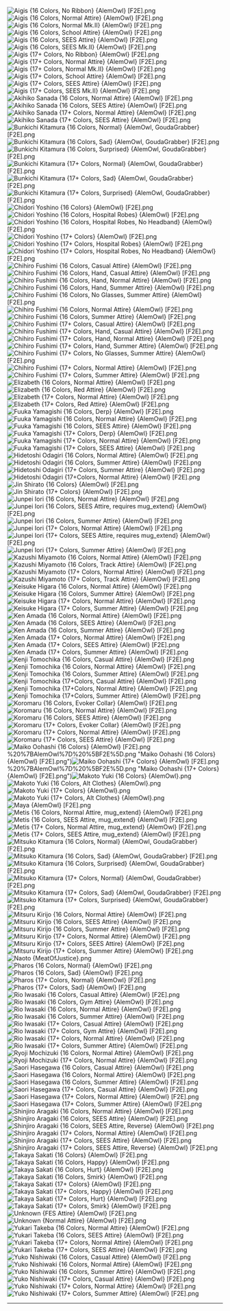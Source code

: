 ![Aigis {16 Colors, No Ribbon} {AlemOwl} [F2E].png](https://raw.githubusercontent.com/Klokinator/FE-Repo/main/Portrait%20Repository/Non-FE%20Properties/Persona/Aigis%20(16%20Colors,%20No%20Ribbon)%20%7BAlemOwl%7D%20%5BF2E%5D.png "Aigis {16 Colors, No Ribbon} {AlemOwl} [F2E].png")![Aigis {16 Colors, Normal Attire} {AlemOwl} [F2E].png](https://raw.githubusercontent.com/Klokinator/FE-Repo/main/Portrait%20Repository/Non-FE%20Properties/Persona/Aigis%20(16%20Colors,%20Normal%20Attire)%20%7BAlemOwl%7D%20%5BF2E%5D.png "Aigis {16 Colors, Normal Attire} {AlemOwl} [F2E].png")![Aigis {16 Colors, Normal Mk.II} {AlemOwl} [F2E].png](https://raw.githubusercontent.com/Klokinator/FE-Repo/main/Portrait%20Repository/Non-FE%20Properties/Persona/Aigis%20(16%20Colors,%20Normal%20Mk.II)%20%7BAlemOwl%7D%20%5BF2E%5D.png "Aigis {16 Colors, Normal Mk.II} {AlemOwl} [F2E].png")![Aigis {16 Colors, School Attire} {AlemOwl} [F2E].png](https://raw.githubusercontent.com/Klokinator/FE-Repo/main/Portrait%20Repository/Non-FE%20Properties/Persona/Aigis%20(16%20Colors,%20School%20Attire)%20%7BAlemOwl%7D%20%5BF2E%5D.png "Aigis {16 Colors, School Attire} {AlemOwl} [F2E].png")![Aigis {16 Colors, SEES Attire} {AlemOwl} [F2E].png](https://raw.githubusercontent.com/Klokinator/FE-Repo/main/Portrait%20Repository/Non-FE%20Properties/Persona/Aigis%20(16%20Colors,%20SEES%20Attire)%20%7BAlemOwl%7D%20%5BF2E%5D.png "Aigis {16 Colors, SEES Attire} {AlemOwl} [F2E].png")![Aigis {16 Colors, SEES Mk.II} {AlemOwl} [F2E].png](https://raw.githubusercontent.com/Klokinator/FE-Repo/main/Portrait%20Repository/Non-FE%20Properties/Persona/Aigis%20(16%20Colors,%20SEES%20Mk.II)%20%7BAlemOwl%7D%20%5BF2E%5D.png "Aigis {16 Colors, SEES Mk.II} {AlemOwl} [F2E].png")![Aigis {17+ Colors, No Ribbon} {AlemOwl} [F2E].png](https://raw.githubusercontent.com/Klokinator/FE-Repo/main/Portrait%20Repository/Non-FE%20Properties/Persona/Aigis%20(17%2B%20Colors,%20No%20Ribbon)%20%7BAlemOwl%7D%20%5BF2E%5D.png "Aigis {17+ Colors, No Ribbon} {AlemOwl} [F2E].png")![Aigis {17+ Colors, Normal Attire} {AlemOwl} [F2E].png](https://raw.githubusercontent.com/Klokinator/FE-Repo/main/Portrait%20Repository/Non-FE%20Properties/Persona/Aigis%20(17%2B%20Colors,%20Normal%20Attire)%20%7BAlemOwl%7D%20%5BF2E%5D.png "Aigis {17+ Colors, Normal Attire} {AlemOwl} [F2E].png")![Aigis {17+ Colors, Normal Mk.II} {AlemOwl} [F2E].png](https://raw.githubusercontent.com/Klokinator/FE-Repo/main/Portrait%20Repository/Non-FE%20Properties/Persona/Aigis%20(17%2B%20Colors,%20Normal%20Mk.II)%20%7BAlemOwl%7D%20%5BF2E%5D.png "Aigis {17+ Colors, Normal Mk.II} {AlemOwl} [F2E].png")![Aigis {17+ Colors, School Attire} {AlemOwl} [F2E].png](https://raw.githubusercontent.com/Klokinator/FE-Repo/main/Portrait%20Repository/Non-FE%20Properties/Persona/Aigis%20(17%2B%20Colors,%20School%20Attire)%20%7BAlemOwl%7D%20%5BF2E%5D.png "Aigis {17+ Colors, School Attire} {AlemOwl} [F2E].png")![Aigis {17+ Colors, SEES Attire} {AlemOwl} [F2E].png](https://raw.githubusercontent.com/Klokinator/FE-Repo/main/Portrait%20Repository/Non-FE%20Properties/Persona/Aigis%20(17%2B%20Colors,%20SEES%20Attire)%20%7BAlemOwl%7D%20%5BF2E%5D.png "Aigis {17+ Colors, SEES Attire} {AlemOwl} [F2E].png")![Aigis {17+ Colors, SEES Mk.II} {AlemOwl} [F2E].png](https://raw.githubusercontent.com/Klokinator/FE-Repo/main/Portrait%20Repository/Non-FE%20Properties/Persona/Aigis%20(17%2B%20Colors,%20SEES%20Mk.II)%20%7BAlemOwl%7D%20%5BF2E%5D.png "Aigis {17+ Colors, SEES Mk.II} {AlemOwl} [F2E].png")![Akihiko Sanada {16 Colors, Normal Attire} {AlemOwl} [F2E].png](https://raw.githubusercontent.com/Klokinator/FE-Repo/main/Portrait%20Repository/Non-FE%20Properties/Persona/Akihiko%20Sanada%20(16%20Colors,%20Normal%20Attire)%20%7BAlemOwl%7D%20%5BF2E%5D.png "Akihiko Sanada {16 Colors, Normal Attire} {AlemOwl} [F2E].png")![Akihiko Sanada {16 Colors, SEES Attire} {AlemOwl} [F2E].png](https://raw.githubusercontent.com/Klokinator/FE-Repo/main/Portrait%20Repository/Non-FE%20Properties/Persona/Akihiko%20Sanada%20(16%20Colors,%20SEES%20Attire)%20%7BAlemOwl%7D%20%5BF2E%5D.png "Akihiko Sanada {16 Colors, SEES Attire} {AlemOwl} [F2E].png")![Akihiko Sanada {17+ Colors, Normal Attire} {AlemOwl} [F2E].png](https://raw.githubusercontent.com/Klokinator/FE-Repo/main/Portrait%20Repository/Non-FE%20Properties/Persona/Akihiko%20Sanada%20(17%2B%20Colors,%20Normal%20Attire)%20%7BAlemOwl%7D%20%5BF2E%5D.png "Akihiko Sanada {17+ Colors, Normal Attire} {AlemOwl} [F2E].png")![Akihiko Sanada {17+ Colors, SEES Attire} {AlemOwl} [F2E].png](https://raw.githubusercontent.com/Klokinator/FE-Repo/main/Portrait%20Repository/Non-FE%20Properties/Persona/Akihiko%20Sanada%20(17%2B%20Colors,%20SEES%20Attire)%20%7BAlemOwl%7D%20%5BF2E%5D.png "Akihiko Sanada {17+ Colors, SEES Attire} {AlemOwl} [F2E].png")![Bunkichi Kitamura {16 Colors, Normal} {AlemOwl, GoudaGrabber} [F2E].png](https://raw.githubusercontent.com/Klokinator/FE-Repo/main/Portrait%20Repository/Non-FE%20Properties/Persona/Bunkichi%20Kitamura%20(16%20Colors,%20Normal)%20%7BAlemOwl,%20GoudaGrabber%7D%20%5BF2E%5D.png "Bunkichi Kitamura {16 Colors, Normal} {AlemOwl, GoudaGrabber} [F2E].png")![Bunkichi Kitamura {16 Colors, Sad} {AlemOwl, GoudaGrabber} [F2E].png](https://raw.githubusercontent.com/Klokinator/FE-Repo/main/Portrait%20Repository/Non-FE%20Properties/Persona/Bunkichi%20Kitamura%20(16%20Colors,%20Sad)%20%7BAlemOwl,%20GoudaGrabber%7D%20%5BF2E%5D.png "Bunkichi Kitamura {16 Colors, Sad} {AlemOwl, GoudaGrabber} [F2E].png")![Bunkichi Kitamura {16 Colors, Surprised} {AlemOwl, GoudaGrabber} [F2E].png](https://raw.githubusercontent.com/Klokinator/FE-Repo/main/Portrait%20Repository/Non-FE%20Properties/Persona/Bunkichi%20Kitamura%20(16%20Colors,%20Surprised)%20%7BAlemOwl,%20GoudaGrabber%7D%20%5BF2E%5D.png "Bunkichi Kitamura {16 Colors, Surprised} {AlemOwl, GoudaGrabber} [F2E].png")![Bunkichi Kitamura {17+ Colors, Normal} {AlemOwl, GoudaGrabber} [F2E].png](https://raw.githubusercontent.com/Klokinator/FE-Repo/main/Portrait%20Repository/Non-FE%20Properties/Persona/Bunkichi%20Kitamura%20(17%2B%20Colors,%20Normal)%20%7BAlemOwl,%20GoudaGrabber%7D%20%5BF2E%5D.png "Bunkichi Kitamura {17+ Colors, Normal} {AlemOwl, GoudaGrabber} [F2E].png")![Bunkichi Kitamura {17+ Colors, Sad} {AlemOwl, GoudaGrabber} [F2E].png](https://raw.githubusercontent.com/Klokinator/FE-Repo/main/Portrait%20Repository/Non-FE%20Properties/Persona/Bunkichi%20Kitamura%20(17%2B%20Colors,%20Sad)%20%7BAlemOwl,%20GoudaGrabber%7D%20%5BF2E%5D.png "Bunkichi Kitamura {17+ Colors, Sad} {AlemOwl, GoudaGrabber} [F2E].png")![Bunkichi Kitamura {17+ Colors, Surprised} {AlemOwl, GoudaGrabber} [F2E].png](https://raw.githubusercontent.com/Klokinator/FE-Repo/main/Portrait%20Repository/Non-FE%20Properties/Persona/Bunkichi%20Kitamura%20(17%2B%20Colors,%20Surprised)%20%7BAlemOwl,%20GoudaGrabber%7D%20%5BF2E%5D.png "Bunkichi Kitamura {17+ Colors, Surprised} {AlemOwl, GoudaGrabber} [F2E].png")![Chidori Yoshino {16 Colors} {AlemOwl} [F2E].png](https://raw.githubusercontent.com/Klokinator/FE-Repo/main/Portrait%20Repository/Non-FE%20Properties/Persona/Chidori%20Yoshino%20(16%20Colors)%20%7BAlemOwl%7D%20%5BF2E%5D.png "Chidori Yoshino {16 Colors} {AlemOwl} [F2E].png")![Chidori Yoshino {16 Colors, Hospital Robes} {AlemOwl} [F2E].png](https://raw.githubusercontent.com/Klokinator/FE-Repo/main/Portrait%20Repository/Non-FE%20Properties/Persona/Chidori%20Yoshino%20(16%20Colors,%20Hospital%20Robes)%20%7BAlemOwl%7D%20%5BF2E%5D.png "Chidori Yoshino {16 Colors, Hospital Robes} {AlemOwl} [F2E].png")![Chidori Yoshino {16 Colors, Hospital Robes, No Headband} {AlemOwl} [F2E].png](https://raw.githubusercontent.com/Klokinator/FE-Repo/main/Portrait%20Repository/Non-FE%20Properties/Persona/Chidori%20Yoshino%20(16%20Colors,%20Hospital%20Robes,%20No%20Headband)%20%7BAlemOwl%7D%20%5BF2E%5D.png "Chidori Yoshino {16 Colors, Hospital Robes, No Headband} {AlemOwl} [F2E].png")![Chidori Yoshino {17+ Colors} {AlemOwl} [F2E].png](https://raw.githubusercontent.com/Klokinator/FE-Repo/main/Portrait%20Repository/Non-FE%20Properties/Persona/Chidori%20Yoshino%20(17%2B%20Colors)%20%7BAlemOwl%7D%20%5BF2E%5D.png "Chidori Yoshino {17+ Colors} {AlemOwl} [F2E].png")![Chidori Yoshino {17+ Colors, Hospital Robes} {AlemOwl} [F2E].png](https://raw.githubusercontent.com/Klokinator/FE-Repo/main/Portrait%20Repository/Non-FE%20Properties/Persona/Chidori%20Yoshino%20(17%2B%20Colors,%20Hospital%20Robes)%20%7BAlemOwl%7D%20%5BF2E%5D.png "Chidori Yoshino {17+ Colors, Hospital Robes} {AlemOwl} [F2E].png")![Chidori Yoshino {17+ Colors, Hospital Robes, No Headband} {AlemOwl} [F2E].png](https://raw.githubusercontent.com/Klokinator/FE-Repo/main/Portrait%20Repository/Non-FE%20Properties/Persona/Chidori%20Yoshino%20(17%2B%20Colors,%20Hospital%20Robes,%20No%20Headband)%20%7BAlemOwl%7D%20%5BF2E%5D.png "Chidori Yoshino {17+ Colors, Hospital Robes, No Headband} {AlemOwl} [F2E].png")![Chihiro Fushimi {16 Colors, Casual Attire} {AlemOwl} [F2E].png](https://raw.githubusercontent.com/Klokinator/FE-Repo/main/Portrait%20Repository/Non-FE%20Properties/Persona/Chihiro%20Fushimi%20(16%20Colors,%20Casual%20Attire)%20%7BAlemOwl%7D%20%5BF2E%5D.png "Chihiro Fushimi {16 Colors, Casual Attire} {AlemOwl} [F2E].png")![Chihiro Fushimi {16 Colors, Hand, Casual Attire} {AlemOwl} [F2E].png](https://raw.githubusercontent.com/Klokinator/FE-Repo/main/Portrait%20Repository/Non-FE%20Properties/Persona/Chihiro%20Fushimi%20(16%20Colors,%20Hand,%20Casual%20Attire)%20%7BAlemOwl%7D%20%5BF2E%5D.png "Chihiro Fushimi {16 Colors, Hand, Casual Attire} {AlemOwl} [F2E].png")![Chihiro Fushimi {16 Colors, Hand, Normal Attire} {AlemOwl} [F2E].png](https://raw.githubusercontent.com/Klokinator/FE-Repo/main/Portrait%20Repository/Non-FE%20Properties/Persona/Chihiro%20Fushimi%20(16%20Colors,%20Hand,%20Normal%20Attire)%20%7BAlemOwl%7D%20%5BF2E%5D.png "Chihiro Fushimi {16 Colors, Hand, Normal Attire} {AlemOwl} [F2E].png")![Chihiro Fushimi {16 Colors, Hand, Summer Attire} {AlemOwl} [F2E].png](https://raw.githubusercontent.com/Klokinator/FE-Repo/main/Portrait%20Repository/Non-FE%20Properties/Persona/Chihiro%20Fushimi%20(16%20Colors,%20Hand,%20Summer%20Attire)%20%7BAlemOwl%7D%20%5BF2E%5D.png "Chihiro Fushimi {16 Colors, Hand, Summer Attire} {AlemOwl} [F2E].png")![Chihiro Fushimi {16 Colors, No Glasses, Summer Attire} {AlemOwl} [F2E].png](https://raw.githubusercontent.com/Klokinator/FE-Repo/main/Portrait%20Repository/Non-FE%20Properties/Persona/Chihiro%20Fushimi%20(16%20Colors,%20No%20Glasses,%20Summer%20Attire)%20%7BAlemOwl%7D%20%5BF2E%5D.png "Chihiro Fushimi {16 Colors, No Glasses, Summer Attire} {AlemOwl} [F2E].png")![Chihiro Fushimi {16 Colors, Normal Attire} {AlemOwl} [F2E].png](https://raw.githubusercontent.com/Klokinator/FE-Repo/main/Portrait%20Repository/Non-FE%20Properties/Persona/Chihiro%20Fushimi%20(16%20Colors,%20Normal%20Attire)%20%7BAlemOwl%7D%20%5BF2E%5D.png "Chihiro Fushimi {16 Colors, Normal Attire} {AlemOwl} [F2E].png")![Chihiro Fushimi {16 Colors, Summer Attire} {AlemOwl} [F2E].png](https://raw.githubusercontent.com/Klokinator/FE-Repo/main/Portrait%20Repository/Non-FE%20Properties/Persona/Chihiro%20Fushimi%20(16%20Colors,%20Summer%20Attire)%20%7BAlemOwl%7D%20%5BF2E%5D.png "Chihiro Fushimi {16 Colors, Summer Attire} {AlemOwl} [F2E].png")![Chihiro Fushimi {17+ Colors, Casual Attire} {AlemOwl} [F2E].png](https://raw.githubusercontent.com/Klokinator/FE-Repo/main/Portrait%20Repository/Non-FE%20Properties/Persona/Chihiro%20Fushimi%20(17%2B%20Colors,%20Casual%20Attire)%20%7BAlemOwl%7D%20%5BF2E%5D.png "Chihiro Fushimi {17+ Colors, Casual Attire} {AlemOwl} [F2E].png")![Chihiro Fushimi {17+ Colors, Hand, Casual Attire} {AlemOwl} [F2E].png](https://raw.githubusercontent.com/Klokinator/FE-Repo/main/Portrait%20Repository/Non-FE%20Properties/Persona/Chihiro%20Fushimi%20(17%2B%20Colors,%20Hand,%20Casual%20Attire)%20%7BAlemOwl%7D%20%5BF2E%5D.png "Chihiro Fushimi {17+ Colors, Hand, Casual Attire} {AlemOwl} [F2E].png")![Chihiro Fushimi {17+ Colors, Hand, Normal Attire} {AlemOwl} [F2E].png](https://raw.githubusercontent.com/Klokinator/FE-Repo/main/Portrait%20Repository/Non-FE%20Properties/Persona/Chihiro%20Fushimi%20(17%2B%20Colors,%20Hand,%20Normal%20Attire)%20%7BAlemOwl%7D%20%5BF2E%5D.png "Chihiro Fushimi {17+ Colors, Hand, Normal Attire} {AlemOwl} [F2E].png")![Chihiro Fushimi {17+ Colors, Hand, Summer Attire} {AlemOwl} [F2E].png](https://raw.githubusercontent.com/Klokinator/FE-Repo/main/Portrait%20Repository/Non-FE%20Properties/Persona/Chihiro%20Fushimi%20(17%2B%20Colors,%20Hand,%20Summer%20Attire)%20%7BAlemOwl%7D%20%5BF2E%5D.png "Chihiro Fushimi {17+ Colors, Hand, Summer Attire} {AlemOwl} [F2E].png")![Chihiro Fushimi {17+ Colors, No Glasses, Summer Attire} {AlemOwl} [F2E].png](https://raw.githubusercontent.com/Klokinator/FE-Repo/main/Portrait%20Repository/Non-FE%20Properties/Persona/Chihiro%20Fushimi%20(17%2B%20Colors,%20No%20Glasses,%20Summer%20Attire)%20%7BAlemOwl%7D%20%5BF2E%5D.png "Chihiro Fushimi {17+ Colors, No Glasses, Summer Attire} {AlemOwl} [F2E].png")![Chihiro Fushimi {17+ Colors, Normal Attire} {AlemOwl} [F2E].png](https://raw.githubusercontent.com/Klokinator/FE-Repo/main/Portrait%20Repository/Non-FE%20Properties/Persona/Chihiro%20Fushimi%20(17%2B%20Colors,%20Normal%20Attire)%20%7BAlemOwl%7D%20%5BF2E%5D.png "Chihiro Fushimi {17+ Colors, Normal Attire} {AlemOwl} [F2E].png")![Chihiro Fushimi {17+ Colors, Summer Attire} {AlemOwl} [F2E].png](https://raw.githubusercontent.com/Klokinator/FE-Repo/main/Portrait%20Repository/Non-FE%20Properties/Persona/Chihiro%20Fushimi%20(17%2B%20Colors,%20Summer%20Attire)%20%7BAlemOwl%7D%20%5BF2E%5D.png "Chihiro Fushimi {17+ Colors, Summer Attire} {AlemOwl} [F2E].png")![Elizabeth {16 Colors, Normal Attire} {AlemOwl} [F2E].png](https://raw.githubusercontent.com/Klokinator/FE-Repo/main/Portrait%20Repository/Non-FE%20Properties/Persona/Elizabeth%20(16%20Colors,%20Normal%20Attire)%20%7BAlemOwl%7D%20%5BF2E%5D.png "Elizabeth {16 Colors, Normal Attire} {AlemOwl} [F2E].png")![Elizabeth {16 Colors, Red Attire} {AlemOwl} [F2E].png](https://raw.githubusercontent.com/Klokinator/FE-Repo/main/Portrait%20Repository/Non-FE%20Properties/Persona/Elizabeth%20(16%20Colors,%20Red%20Attire)%20%7BAlemOwl%7D%20%5BF2E%5D.png "Elizabeth {16 Colors, Red Attire} {AlemOwl} [F2E].png")![Elizabeth {17+ Colors, Normal Attire} {AlemOwl} [F2E].png](https://raw.githubusercontent.com/Klokinator/FE-Repo/main/Portrait%20Repository/Non-FE%20Properties/Persona/Elizabeth%20(17%2B%20Colors,%20Normal%20Attire)%20%7BAlemOwl%7D%20%5BF2E%5D.png "Elizabeth {17+ Colors, Normal Attire} {AlemOwl} [F2E].png")![Elizabeth {17+ Colors, Red Attire} {AlemOwl} [F2E].png](https://raw.githubusercontent.com/Klokinator/FE-Repo/main/Portrait%20Repository/Non-FE%20Properties/Persona/Elizabeth%20(17%2B%20Colors,%20Red%20Attire)%20%7BAlemOwl%7D%20%5BF2E%5D.png "Elizabeth {17+ Colors, Red Attire} {AlemOwl} [F2E].png")![Fuuka Yamagishi {16 Colors, Derp} {AlemOwl} [F2E].png](https://raw.githubusercontent.com/Klokinator/FE-Repo/main/Portrait%20Repository/Non-FE%20Properties/Persona/Fuuka%20Yamagishi%20(16%20Colors,%20Derp)%20%7BAlemOwl%7D%20%5BF2E%5D.png "Fuuka Yamagishi {16 Colors, Derp} {AlemOwl} [F2E].png")![Fuuka Yamagishi {16 Colors, Normal Attire} {AlemOwl} [F2E].png](https://raw.githubusercontent.com/Klokinator/FE-Repo/main/Portrait%20Repository/Non-FE%20Properties/Persona/Fuuka%20Yamagishi%20(16%20Colors,%20Normal%20Attire)%20%7BAlemOwl%7D%20%5BF2E%5D.png "Fuuka Yamagishi {16 Colors, Normal Attire} {AlemOwl} [F2E].png")![Fuuka Yamagishi {16 Colors, SEES Attire} {AlemOwl} [F2E].png](https://raw.githubusercontent.com/Klokinator/FE-Repo/main/Portrait%20Repository/Non-FE%20Properties/Persona/Fuuka%20Yamagishi%20(16%20Colors,%20SEES%20Attire)%20%7BAlemOwl%7D%20%5BF2E%5D.png "Fuuka Yamagishi {16 Colors, SEES Attire} {AlemOwl} [F2E].png")![Fuuka Yamagishi {17+ Colors, Derp} {AlemOwl} [F2E].png](https://raw.githubusercontent.com/Klokinator/FE-Repo/main/Portrait%20Repository/Non-FE%20Properties/Persona/Fuuka%20Yamagishi%20(17%2B%20Colors,%20Derp)%20%7BAlemOwl%7D%20%5BF2E%5D.png "Fuuka Yamagishi {17+ Colors, Derp} {AlemOwl} [F2E].png")![Fuuka Yamagishi {17+ Colors, Normal Attire} {AlemOwl} [F2E].png](https://raw.githubusercontent.com/Klokinator/FE-Repo/main/Portrait%20Repository/Non-FE%20Properties/Persona/Fuuka%20Yamagishi%20(17%2B%20Colors,%20Normal%20Attire)%20%7BAlemOwl%7D%20%5BF2E%5D.png "Fuuka Yamagishi {17+ Colors, Normal Attire} {AlemOwl} [F2E].png")![Fuuka Yamagishi {17+ Colors, SEES Attire} {AlemOwl} [F2E].png](https://raw.githubusercontent.com/Klokinator/FE-Repo/main/Portrait%20Repository/Non-FE%20Properties/Persona/Fuuka%20Yamagishi%20(17%2B%20Colors,%20SEES%20Attire)%20%7BAlemOwl%7D%20%5BF2E%5D.png "Fuuka Yamagishi {17+ Colors, SEES Attire} {AlemOwl} [F2E].png")![Hidetoshi Odagiri {16 Colors, Normal Attire} {AlemOwl} [F2E].png](https://raw.githubusercontent.com/Klokinator/FE-Repo/main/Portrait%20Repository/Non-FE%20Properties/Persona/Hidetoshi%20Odagiri%20(16%20Colors,%20Normal%20Attire)%20%7BAlemOwl%7D%20%5BF2E%5D.png "Hidetoshi Odagiri {16 Colors, Normal Attire} {AlemOwl} [F2E].png")![Hidetoshi Odagiri {16 Colors, Summer Attire} {AlemOwl} [F2E].png](https://raw.githubusercontent.com/Klokinator/FE-Repo/main/Portrait%20Repository/Non-FE%20Properties/Persona/Hidetoshi%20Odagiri%20(16%20Colors,%20Summer%20Attire)%20%7BAlemOwl%7D%20%5BF2E%5D.png "Hidetoshi Odagiri {16 Colors, Summer Attire} {AlemOwl} [F2E].png")![Hidetoshi Odagiri {17+ Colors, Summer Attire} {AlemOwl} [F2E].png](https://raw.githubusercontent.com/Klokinator/FE-Repo/main/Portrait%20Repository/Non-FE%20Properties/Persona/Hidetoshi%20Odagiri%20(17%2B%20Colors,%20Summer%20Attire)%20%7BAlemOwl%7D%20%5BF2E%5D.png "Hidetoshi Odagiri {17+ Colors, Summer Attire} {AlemOwl} [F2E].png")![Hidetoshi Odagiri {17+Colors, Normal Attire} {AlemOwl} [F2E].png](https://raw.githubusercontent.com/Klokinator/FE-Repo/main/Portrait%20Repository/Non-FE%20Properties/Persona/Hidetoshi%20Odagiri%20(17%2BColors,%20Normal%20Attire)%20%7BAlemOwl%7D%20%5BF2E%5D.png "Hidetoshi Odagiri {17+Colors, Normal Attire} {AlemOwl} [F2E].png")![Jin Shirato {16 Colors} {AlemOwl} [F2E].png](https://raw.githubusercontent.com/Klokinator/FE-Repo/main/Portrait%20Repository/Non-FE%20Properties/Persona/Jin%20Shirato%20(16%20Colors)%20%7BAlemOwl%7D%20%5BF2E%5D.png "Jin Shirato {16 Colors} {AlemOwl} [F2E].png")![Jin Shirato {17+ Colors} {AlemOwl} [F2E].png](https://raw.githubusercontent.com/Klokinator/FE-Repo/main/Portrait%20Repository/Non-FE%20Properties/Persona/Jin%20Shirato%20(17%2B%20Colors)%20%7BAlemOwl%7D%20%5BF2E%5D.png "Jin Shirato {17+ Colors} {AlemOwl} [F2E].png")![Junpei Iori {16 Colors, Normal Attire} {AlemOwl} [F2E].png](https://raw.githubusercontent.com/Klokinator/FE-Repo/main/Portrait%20Repository/Non-FE%20Properties/Persona/Junpei%20Iori%20(16%20Colors,%20Normal%20Attire)%20%7BAlemOwl%7D%20%5BF2E%5D.png "Junpei Iori {16 Colors, Normal Attire} {AlemOwl} [F2E].png")![Junpei Iori {16 Colors, SEES Attire, requires mug_extend} {AlemOwl} [F2E].png](https://raw.githubusercontent.com/Klokinator/FE-Repo/main/Portrait%20Repository/Non-FE%20Properties/Persona/Junpei%20Iori%20(16%20Colors,%20SEES%20Attire,%20requires%20mug_extend)%20%7BAlemOwl%7D%20%5BF2E%5D.png "Junpei Iori {16 Colors, SEES Attire, requires mug_extend} {AlemOwl} [F2E].png")![Junpei Iori {16 Colors, Summer Attire} {AlemOwl} [F2E].png](https://raw.githubusercontent.com/Klokinator/FE-Repo/main/Portrait%20Repository/Non-FE%20Properties/Persona/Junpei%20Iori%20(16%20Colors,%20Summer%20Attire)%20%7BAlemOwl%7D%20%5BF2E%5D.png "Junpei Iori {16 Colors, Summer Attire} {AlemOwl} [F2E].png")![Junpei Iori {17+ Colors, Normal Attire} {AlemOwl} [F2E].png](https://raw.githubusercontent.com/Klokinator/FE-Repo/main/Portrait%20Repository/Non-FE%20Properties/Persona/Junpei%20Iori%20(17%2B%20Colors,%20Normal%20Attire)%20%7BAlemOwl%7D%20%5BF2E%5D.png "Junpei Iori {17+ Colors, Normal Attire} {AlemOwl} [F2E].png")![Junpei Iori {17+ Colors, SEES Attire, requires mug_extend} {AlemOwl} [F2E].png](https://raw.githubusercontent.com/Klokinator/FE-Repo/main/Portrait%20Repository/Non-FE%20Properties/Persona/Junpei%20Iori%20(17%2B%20Colors,%20SEES%20Attire,%20requires%20mug_extend)%20%7BAlemOwl%7D%20%5BF2E%5D.png "Junpei Iori {17+ Colors, SEES Attire, requires mug_extend} {AlemOwl} [F2E].png")![Junpei Iori {17+ Colors, Summer Attire} {AlemOwl} [F2E].png](https://raw.githubusercontent.com/Klokinator/FE-Repo/main/Portrait%20Repository/Non-FE%20Properties/Persona/Junpei%20Iori%20(17%2B%20Colors,%20Summer%20Attire)%20%7BAlemOwl%7D%20%5BF2E%5D.png "Junpei Iori {17+ Colors, Summer Attire} {AlemOwl} [F2E].png")![Kazushi Miyamoto {16 Colors, Normal Attire} {AlemOwl} [F2E].png](https://raw.githubusercontent.com/Klokinator/FE-Repo/main/Portrait%20Repository/Non-FE%20Properties/Persona/Kazushi%20Miyamoto%20(16%20Colors,%20Normal%20Attire)%20%7BAlemOwl%7D%20%5BF2E%5D.png "Kazushi Miyamoto {16 Colors, Normal Attire} {AlemOwl} [F2E].png")![Kazushi Miyamoto {16 Colors, Track Attire} {AlemOwl} [F2E].png](https://raw.githubusercontent.com/Klokinator/FE-Repo/main/Portrait%20Repository/Non-FE%20Properties/Persona/Kazushi%20Miyamoto%20(16%20Colors,%20Track%20Attire)%20%7BAlemOwl%7D%20%5BF2E%5D.png "Kazushi Miyamoto {16 Colors, Track Attire} {AlemOwl} [F2E].png")![Kazushi Miyamoto {17+ Colors, Normal Attire} {AlemOwl} [F2E].png](https://raw.githubusercontent.com/Klokinator/FE-Repo/main/Portrait%20Repository/Non-FE%20Properties/Persona/Kazushi%20Miyamoto%20(17%2B%20Colors,%20Normal%20Attire)%20%7BAlemOwl%7D%20%5BF2E%5D.png "Kazushi Miyamoto {17+ Colors, Normal Attire} {AlemOwl} [F2E].png")![Kazushi Miyamoto {17+ Colors, Track Attire} {AlemOwl} [F2E].png](https://raw.githubusercontent.com/Klokinator/FE-Repo/main/Portrait%20Repository/Non-FE%20Properties/Persona/Kazushi%20Miyamoto%20(17%2B%20Colors,%20Track%20Attire)%20%7BAlemOwl%7D%20%5BF2E%5D.png "Kazushi Miyamoto {17+ Colors, Track Attire} {AlemOwl} [F2E].png")![Keisuke Higara {16 Colors, Normal Attire} {AlemOwl} [F2E].png](https://raw.githubusercontent.com/Klokinator/FE-Repo/main/Portrait%20Repository/Non-FE%20Properties/Persona/Keisuke%20Higara%20(16%20Colors,%20Normal%20Attire)%20%7BAlemOwl%7D%20%5BF2E%5D.png "Keisuke Higara {16 Colors, Normal Attire} {AlemOwl} [F2E].png")![Keisuke Higara {16 Colors, Summer Attire} {AlemOwl} [F2E].png](https://raw.githubusercontent.com/Klokinator/FE-Repo/main/Portrait%20Repository/Non-FE%20Properties/Persona/Keisuke%20Higara%20(16%20Colors,%20Summer%20Attire)%20%7BAlemOwl%7D%20%5BF2E%5D.png "Keisuke Higara {16 Colors, Summer Attire} {AlemOwl} [F2E].png")![Keisuke Higara {17+ Colors, Normal Attire} {AlemOwl} [F2E].png](https://raw.githubusercontent.com/Klokinator/FE-Repo/main/Portrait%20Repository/Non-FE%20Properties/Persona/Keisuke%20Higara%20(17%2B%20Colors,%20Normal%20Attire)%20%7BAlemOwl%7D%20%5BF2E%5D.png "Keisuke Higara {17+ Colors, Normal Attire} {AlemOwl} [F2E].png")![Keisuke Higara {17+ Colors, Summer Attire} {AlemOwl} [F2E].png](https://raw.githubusercontent.com/Klokinator/FE-Repo/main/Portrait%20Repository/Non-FE%20Properties/Persona/Keisuke%20Higara%20(17%2B%20Colors,%20Summer%20Attire)%20%7BAlemOwl%7D%20%5BF2E%5D.png "Keisuke Higara {17+ Colors, Summer Attire} {AlemOwl} [F2E].png")![Ken Amada {16 Colors, Normal Attire} {AlemOwl} [F2E].png](https://raw.githubusercontent.com/Klokinator/FE-Repo/main/Portrait%20Repository/Non-FE%20Properties/Persona/Ken%20Amada%20(16%20Colors,%20Normal%20Attire)%20%7BAlemOwl%7D%20%5BF2E%5D.png "Ken Amada {16 Colors, Normal Attire} {AlemOwl} [F2E].png")![Ken Amada {16 Colors, SEES Attire} {AlemOwl} [F2E].png](https://raw.githubusercontent.com/Klokinator/FE-Repo/main/Portrait%20Repository/Non-FE%20Properties/Persona/Ken%20Amada%20(16%20Colors,%20SEES%20Attire)%20%7BAlemOwl%7D%20%5BF2E%5D.png "Ken Amada {16 Colors, SEES Attire} {AlemOwl} [F2E].png")![Ken Amada {16 Colors, Summer Attire} {AlemOwl} [F2E].png](https://raw.githubusercontent.com/Klokinator/FE-Repo/main/Portrait%20Repository/Non-FE%20Properties/Persona/Ken%20Amada%20(16%20Colors,%20Summer%20Attire)%20%7BAlemOwl%7D%20%5BF2E%5D.png "Ken Amada {16 Colors, Summer Attire} {AlemOwl} [F2E].png")![Ken Amada {17+ Colors, Normal Attire} {AlemOwl} [F2E].png](https://raw.githubusercontent.com/Klokinator/FE-Repo/main/Portrait%20Repository/Non-FE%20Properties/Persona/Ken%20Amada%20(17%2B%20Colors,%20Normal%20Attire)%20%7BAlemOwl%7D%20%5BF2E%5D.png "Ken Amada {17+ Colors, Normal Attire} {AlemOwl} [F2E].png")![Ken Amada {17+ Colors, SEES Attire} {AlemOwl} [F2E].png](https://raw.githubusercontent.com/Klokinator/FE-Repo/main/Portrait%20Repository/Non-FE%20Properties/Persona/Ken%20Amada%20(17%2B%20Colors,%20SEES%20Attire)%20%7BAlemOwl%7D%20%5BF2E%5D.png "Ken Amada {17+ Colors, SEES Attire} {AlemOwl} [F2E].png")![Ken Amada {17+ Colors, Summer Attire} {AlemOwl} [F2E].png](https://raw.githubusercontent.com/Klokinator/FE-Repo/main/Portrait%20Repository/Non-FE%20Properties/Persona/Ken%20Amada%20(17%2B%20Colors,%20Summer%20Attire)%20%7BAlemOwl%7D%20%5BF2E%5D.png "Ken Amada {17+ Colors, Summer Attire} {AlemOwl} [F2E].png")![Kenji Tomochika {16 Colors, Casual Attire} {AlemOwl} [F2E].png](https://raw.githubusercontent.com/Klokinator/FE-Repo/main/Portrait%20Repository/Non-FE%20Properties/Persona/Kenji%20Tomochika%20(16%20Colors,%20Casual%20Attire)%20%7BAlemOwl%7D%20%5BF2E%5D.png "Kenji Tomochika {16 Colors, Casual Attire} {AlemOwl} [F2E].png")![Kenji Tomochika {16 Colors, Normal Attire} {AlemOwl} [F2E].png](https://raw.githubusercontent.com/Klokinator/FE-Repo/main/Portrait%20Repository/Non-FE%20Properties/Persona/Kenji%20Tomochika%20(16%20Colors,%20Normal%20Attire)%20%7BAlemOwl%7D%20%5BF2E%5D.png "Kenji Tomochika {16 Colors, Normal Attire} {AlemOwl} [F2E].png")![Kenji Tomochika {16 Colors, Summer Attire} {AlemOwl} [F2E].png](https://raw.githubusercontent.com/Klokinator/FE-Repo/main/Portrait%20Repository/Non-FE%20Properties/Persona/Kenji%20Tomochika%20(16%20Colors,%20Summer%20Attire)%20%7BAlemOwl%7D%20%5BF2E%5D.png "Kenji Tomochika {16 Colors, Summer Attire} {AlemOwl} [F2E].png")![Kenji Tomochika {17+Colors, Casual Attire} {AlemOwl} [F2E].png](https://raw.githubusercontent.com/Klokinator/FE-Repo/main/Portrait%20Repository/Non-FE%20Properties/Persona/Kenji%20Tomochika%20(17%2BColors,%20Casual%20Attire)%20%7BAlemOwl%7D%20%5BF2E%5D.png "Kenji Tomochika {17+Colors, Casual Attire} {AlemOwl} [F2E].png")![Kenji Tomochika {17+Colors, Normal Attire} {AlemOwl} [F2E].png](https://raw.githubusercontent.com/Klokinator/FE-Repo/main/Portrait%20Repository/Non-FE%20Properties/Persona/Kenji%20Tomochika%20(17%2BColors,%20Normal%20Attire)%20%7BAlemOwl%7D%20%5BF2E%5D.png "Kenji Tomochika {17+Colors, Normal Attire} {AlemOwl} [F2E].png")![Kenji Tomochika {17+Colors, Summer Attire} {AlemOwl} [F2E].png](https://raw.githubusercontent.com/Klokinator/FE-Repo/main/Portrait%20Repository/Non-FE%20Properties/Persona/Kenji%20Tomochika%20(17%2BColors,%20Summer%20Attire)%20%7BAlemOwl%7D%20%5BF2E%5D.png "Kenji Tomochika {17+Colors, Summer Attire} {AlemOwl} [F2E].png")![Koromaru {16 Colors, Evoker Collar} {AlemOwl} [F2E].png](https://raw.githubusercontent.com/Klokinator/FE-Repo/main/Portrait%20Repository/Non-FE%20Properties/Persona/Koromaru%20(16%20Colors,%20Evoker%20Collar)%20%7BAlemOwl%7D%20%5BF2E%5D.png "Koromaru {16 Colors, Evoker Collar} {AlemOwl} [F2E].png")![Koromaru {16 Colors, Normal Attire} {AlemOwl} [F2E].png](https://raw.githubusercontent.com/Klokinator/FE-Repo/main/Portrait%20Repository/Non-FE%20Properties/Persona/Koromaru%20(16%20Colors,%20Normal%20Attire)%20%7BAlemOwl%7D%20%5BF2E%5D.png "Koromaru {16 Colors, Normal Attire} {AlemOwl} [F2E].png")![Koromaru {16 Colors, SEES Attire} {AlemOwl} [F2E].png](https://raw.githubusercontent.com/Klokinator/FE-Repo/main/Portrait%20Repository/Non-FE%20Properties/Persona/Koromaru%20(16%20Colors,%20SEES%20Attire)%20%7BAlemOwl%7D%20%5BF2E%5D.png "Koromaru {16 Colors, SEES Attire} {AlemOwl} [F2E].png")![Koromaru {17+ Colors, Evoker Collar} {AlemOwl} [F2E].png](https://raw.githubusercontent.com/Klokinator/FE-Repo/main/Portrait%20Repository/Non-FE%20Properties/Persona/Koromaru%20(17%2B%20Colors,%20Evoker%20Collar)%20%7BAlemOwl%7D%20%5BF2E%5D.png "Koromaru {17+ Colors, Evoker Collar} {AlemOwl} [F2E].png")![Koromaru {17+ Colors, Normal Attire} {AlemOwl} [F2E].png](https://raw.githubusercontent.com/Klokinator/FE-Repo/main/Portrait%20Repository/Non-FE%20Properties/Persona/Koromaru%20(17%2B%20Colors,%20Normal%20Attire)%20%7BAlemOwl%7D%20%5BF2E%5D.png "Koromaru {17+ Colors, Normal Attire} {AlemOwl} [F2E].png")![Koromaru {17+ Colors, SEES Attire} {AlemOwl} [F2E].png](https://raw.githubusercontent.com/Klokinator/FE-Repo/main/Portrait%20Repository/Non-FE%20Properties/Persona/Koromaru%20(17%2B%20Colors,%20SEES%20Attire)%20%7BAlemOwl%7D%20%5BF2E%5D.png "Koromaru {17+ Colors, SEES Attire} {AlemOwl} [F2E].png")![Maiko Oohashi {16 Colors} {AlemOwl} [F2E].png](https://raw.githubusercontent.com/Klokinator/FE-Repo/main/Portrait%20Repository/Non-FE%20Properties/Persona/Maiko%20Oohashi%20%7B16%20Colors)%20%7BAlemOwl%7D%20%5BF2E%5D.png "Maiko Oohashi {16 Colors} {AlemOwl} [F2E].png")![Maiko Oohashi {17+ Colors} {AlemOwl} [F2E].png](https://raw.githubusercontent.com/Klokinator/FE-Repo/main/Portrait%20Repository/Non-FE%20Properties/Persona/Maiko%20Oohashi%20%7B17%2B%20Colors)%20%7BAlemOwl%7D%20%5BF2E%5D.png "Maiko Oohashi {17+ Colors} {AlemOwl} [F2E].png")![Makoto Yuki {16 Colors} {AlemOwl}.png](https://raw.githubusercontent.com/Klokinator/FE-Repo/main/Portrait%20Repository/Non-FE%20Properties/Persona/Makoto%20Yuki%20(16%20Colors)%20%7BAlemOwl%7D.png "Makoto Yuki {16 Colors} {AlemOwl}.png")![Makoto Yuki {16 Colors, Alt Clothes} {AlemOwl}.png](https://raw.githubusercontent.com/Klokinator/FE-Repo/main/Portrait%20Repository/Non-FE%20Properties/Persona/Makoto%20Yuki%20(16%20Colors,%20Alt%20Clothes)%20%7BAlemOwl%7D.png "Makoto Yuki {16 Colors, Alt Clothes} {AlemOwl}.png")![Makoto Yuki {17+ Colors} {AlemOwl}.png](https://raw.githubusercontent.com/Klokinator/FE-Repo/main/Portrait%20Repository/Non-FE%20Properties/Persona/Makoto%20Yuki%20(17%2B%20Colors)%20%7BAlemOwl%7D.png "Makoto Yuki {17+ Colors} {AlemOwl}.png")![Makoto Yuki {17+ Colors, Alt Clothes} {AlemOwl}.png](https://raw.githubusercontent.com/Klokinator/FE-Repo/main/Portrait%20Repository/Non-FE%20Properties/Persona/Makoto%20Yuki%20(17%2B%20Colors,%20Alt%20Clothes)%20%7BAlemOwl%7D.png "Makoto Yuki {17+ Colors, Alt Clothes} {AlemOwl}.png")![Maya {AlemOwl} [F2E].png](https://raw.githubusercontent.com/Klokinator/FE-Repo/main/Portrait%20Repository/Non-FE%20Properties/Persona/Maya%20%7BAlemOwl%7D%20%5BF2E%5D.png "Maya {AlemOwl} [F2E].png")![Metis {16 Colors, Normal Attire, mug_extend} {AlemOwl} [F2E].png](https://raw.githubusercontent.com/Klokinator/FE-Repo/main/Portrait%20Repository/Non-FE%20Properties/Persona/Metis%20(16%20Colors,%20Normal%20Attire,%20mug_extend)%20%7BAlemOwl%7D%20%5BF2E%5D.png "Metis {16 Colors, Normal Attire, mug_extend} {AlemOwl} [F2E].png")![Metis {16 Colors, SEES Attire, mug_extend} {AlemOwl} [F2E].png](https://raw.githubusercontent.com/Klokinator/FE-Repo/main/Portrait%20Repository/Non-FE%20Properties/Persona/Metis%20(16%20Colors,%20SEES%20Attire,%20mug_extend)%20%7BAlemOwl%7D%20%5BF2E%5D.png "Metis {16 Colors, SEES Attire, mug_extend} {AlemOwl} [F2E].png")![Metis {17+ Colors, Normal Attire, mug_extend} {AlemOwl} [F2E].png](https://raw.githubusercontent.com/Klokinator/FE-Repo/main/Portrait%20Repository/Non-FE%20Properties/Persona/Metis%20(17%2B%20Colors,%20Normal%20Attire,%20mug_extend)%20%7BAlemOwl%7D%20%5BF2E%5D.png "Metis {17+ Colors, Normal Attire, mug_extend} {AlemOwl} [F2E].png")![Metis {17+ Colors, SEES Attire, mug_extend} {AlemOwl} [F2E].png](https://raw.githubusercontent.com/Klokinator/FE-Repo/main/Portrait%20Repository/Non-FE%20Properties/Persona/Metis%20(17%2B%20Colors,%20SEES%20Attire,%20mug_extend)%20%7BAlemOwl%7D%20%5BF2E%5D.png "Metis {17+ Colors, SEES Attire, mug_extend} {AlemOwl} [F2E].png")![Mitsuko Kitamura {16 Colors, Normal} {AlemOwl, GoudaGrabber} [F2E].png](https://raw.githubusercontent.com/Klokinator/FE-Repo/main/Portrait%20Repository/Non-FE%20Properties/Persona/Mitsuko%20Kitamura%20(16%20Colors,%20Normal)%20%7BAlemOwl,%20GoudaGrabber%7D%20%5BF2E%5D.png "Mitsuko Kitamura {16 Colors, Normal} {AlemOwl, GoudaGrabber} [F2E].png")![Mitsuko Kitamura {16 Colors, Sad} {AlemOwl, GoudaGrabber} [F2E].png](https://raw.githubusercontent.com/Klokinator/FE-Repo/main/Portrait%20Repository/Non-FE%20Properties/Persona/Mitsuko%20Kitamura%20(16%20Colors,%20Sad)%20%7BAlemOwl,%20GoudaGrabber%7D%20%5BF2E%5D.png "Mitsuko Kitamura {16 Colors, Sad} {AlemOwl, GoudaGrabber} [F2E].png")![Mitsuko Kitamura {16 Colors, Surprised} {AlemOwl, GoudaGrabber} [F2E].png](https://raw.githubusercontent.com/Klokinator/FE-Repo/main/Portrait%20Repository/Non-FE%20Properties/Persona/Mitsuko%20Kitamura%20(16%20Colors,%20Surprised)%20%7BAlemOwl,%20GoudaGrabber%7D%20%5BF2E%5D.png "Mitsuko Kitamura {16 Colors, Surprised} {AlemOwl, GoudaGrabber} [F2E].png")![Mitsuko Kitamura {17+ Colors, Normal} {AlemOwl, GoudaGrabber} [F2E].png](https://raw.githubusercontent.com/Klokinator/FE-Repo/main/Portrait%20Repository/Non-FE%20Properties/Persona/Mitsuko%20Kitamura%20(17%2B%20Colors,%20Normal)%20%7BAlemOwl,%20GoudaGrabber%7D%20%5BF2E%5D.png "Mitsuko Kitamura {17+ Colors, Normal} {AlemOwl, GoudaGrabber} [F2E].png")![Mitsuko Kitamura {17+ Colors, Sad} {AlemOwl, GoudaGrabber} [F2E].png](https://raw.githubusercontent.com/Klokinator/FE-Repo/main/Portrait%20Repository/Non-FE%20Properties/Persona/Mitsuko%20Kitamura%20(17%2B%20Colors,%20Sad)%20%7BAlemOwl,%20GoudaGrabber%7D%20%5BF2E%5D.png "Mitsuko Kitamura {17+ Colors, Sad} {AlemOwl, GoudaGrabber} [F2E].png")![Mitsuko Kitamura {17+ Colors, Surprised} {AlemOwl, GoudaGrabber} [F2E].png](https://raw.githubusercontent.com/Klokinator/FE-Repo/main/Portrait%20Repository/Non-FE%20Properties/Persona/Mitsuko%20Kitamura%20(17%2B%20Colors,%20Surprised)%20%7BAlemOwl,%20GoudaGrabber%7D%20%5BF2E%5D.png "Mitsuko Kitamura {17+ Colors, Surprised} {AlemOwl, GoudaGrabber} [F2E].png")![Mitsuru Kirijo {16 Colors, Normal Attire} {AlemOwl} [F2E].png](https://raw.githubusercontent.com/Klokinator/FE-Repo/main/Portrait%20Repository/Non-FE%20Properties/Persona/Mitsuru%20Kirijo%20(16%20Colors,%20Normal%20Attire)%20%7BAlemOwl%7D%20%5BF2E%5D.png "Mitsuru Kirijo {16 Colors, Normal Attire} {AlemOwl} [F2E].png")![Mitsuru Kirijo {16 Colors, SEES Attire} {AlemOwl} [F2E].png](https://raw.githubusercontent.com/Klokinator/FE-Repo/main/Portrait%20Repository/Non-FE%20Properties/Persona/Mitsuru%20Kirijo%20(16%20Colors,%20SEES%20Attire)%20%7BAlemOwl%7D%20%5BF2E%5D.png "Mitsuru Kirijo {16 Colors, SEES Attire} {AlemOwl} [F2E].png")![Mitsuru Kirijo {16 Colors, Summer Attire} {AlemOwl} [F2E].png](https://raw.githubusercontent.com/Klokinator/FE-Repo/main/Portrait%20Repository/Non-FE%20Properties/Persona/Mitsuru%20Kirijo%20(16%20Colors,%20Summer%20Attire)%20%7BAlemOwl%7D%20%5BF2E%5D.png "Mitsuru Kirijo {16 Colors, Summer Attire} {AlemOwl} [F2E].png")![Mitsuru Kirijo {17+ Colors, Normal Attire} {AlemOwl} [F2E].png](https://raw.githubusercontent.com/Klokinator/FE-Repo/main/Portrait%20Repository/Non-FE%20Properties/Persona/Mitsuru%20Kirijo%20(17%2B%20Colors,%20Normal%20Attire)%20%7BAlemOwl%7D%20%5BF2E%5D.png "Mitsuru Kirijo {17+ Colors, Normal Attire} {AlemOwl} [F2E].png")![Mitsuru Kirijo {17+ Colors, SEES Attire} {AlemOwl} [F2E].png](https://raw.githubusercontent.com/Klokinator/FE-Repo/main/Portrait%20Repository/Non-FE%20Properties/Persona/Mitsuru%20Kirijo%20(17%2B%20Colors,%20SEES%20Attire)%20%7BAlemOwl%7D%20%5BF2E%5D.png "Mitsuru Kirijo {17+ Colors, SEES Attire} {AlemOwl} [F2E].png")![Mitsuru Kirijo {17+ Colors, Summer Attire} {AlemOwl} [F2E].png](https://raw.githubusercontent.com/Klokinator/FE-Repo/main/Portrait%20Repository/Non-FE%20Properties/Persona/Mitsuru%20Kirijo%20(17%2B%20Colors,%20Summer%20Attire)%20%7BAlemOwl%7D%20%5BF2E%5D.png "Mitsuru Kirijo {17+ Colors, Summer Attire} {AlemOwl} [F2E].png")![Naoto {MeatOfJustice}.png](https://raw.githubusercontent.com/Klokinator/FE-Repo/main/Portrait%20Repository/Non-FE%20Properties/Persona/Naoto%20%7BMeatOfJustice%7D.png "Naoto {MeatOfJustice}.png")![Pharos {16 Colors, Normal} {AlemOwl} [F2E].png](https://raw.githubusercontent.com/Klokinator/FE-Repo/main/Portrait%20Repository/Non-FE%20Properties/Persona/Pharos%20(16%20Colors,%20Normal)%20%7BAlemOwl%7D%20%5BF2E%5D.png "Pharos {16 Colors, Normal} {AlemOwl} [F2E].png")![Pharos {16 Colors, Sad} {AlemOwl} [F2E].png](https://raw.githubusercontent.com/Klokinator/FE-Repo/main/Portrait%20Repository/Non-FE%20Properties/Persona/Pharos%20(16%20Colors,%20Sad)%20%7BAlemOwl%7D%20%5BF2E%5D.png "Pharos {16 Colors, Sad} {AlemOwl} [F2E].png")![Pharos {17+ Colors, Normal} {AlemOwl} [F2E].png](https://raw.githubusercontent.com/Klokinator/FE-Repo/main/Portrait%20Repository/Non-FE%20Properties/Persona/Pharos%20(17%2B%20Colors,%20Normal)%20%7BAlemOwl%7D%20%5BF2E%5D.png "Pharos {17+ Colors, Normal} {AlemOwl} [F2E].png")![Pharos {17+ Colors, Sad} {AlemOwl} [F2E].png](https://raw.githubusercontent.com/Klokinator/FE-Repo/main/Portrait%20Repository/Non-FE%20Properties/Persona/Pharos%20(17%2B%20Colors,%20Sad)%20%7BAlemOwl%7D%20%5BF2E%5D.png "Pharos {17+ Colors, Sad} {AlemOwl} [F2E].png")![Rio Iwasaki {16 Colors, Casual Attire} {AlemOwl} [F2E].png](https://raw.githubusercontent.com/Klokinator/FE-Repo/main/Portrait%20Repository/Non-FE%20Properties/Persona/Rio%20Iwasaki%20(16%20Colors,%20Casual%20Attire)%20%7BAlemOwl%7D%20%5BF2E%5D.png "Rio Iwasaki {16 Colors, Casual Attire} {AlemOwl} [F2E].png")![Rio Iwasaki {16 Colors, Gym Attire} {AlemOwl} [F2E].png](https://raw.githubusercontent.com/Klokinator/FE-Repo/main/Portrait%20Repository/Non-FE%20Properties/Persona/Rio%20Iwasaki%20(16%20Colors,%20Gym%20Attire)%20%7BAlemOwl%7D%20%5BF2E%5D.png "Rio Iwasaki {16 Colors, Gym Attire} {AlemOwl} [F2E].png")![Rio Iwasaki {16 Colors, Normal Attire} {AlemOwl} [F2E].png](https://raw.githubusercontent.com/Klokinator/FE-Repo/main/Portrait%20Repository/Non-FE%20Properties/Persona/Rio%20Iwasaki%20(16%20Colors,%20Normal%20Attire)%20%7BAlemOwl%7D%20%5BF2E%5D.png "Rio Iwasaki {16 Colors, Normal Attire} {AlemOwl} [F2E].png")![Rio Iwasaki {16 Colors, Summer Attire} {AlemOwl} [F2E].png](https://raw.githubusercontent.com/Klokinator/FE-Repo/main/Portrait%20Repository/Non-FE%20Properties/Persona/Rio%20Iwasaki%20(16%20Colors,%20Summer%20Attire)%20%7BAlemOwl%7D%20%5BF2E%5D.png "Rio Iwasaki {16 Colors, Summer Attire} {AlemOwl} [F2E].png")![Rio Iwasaki {17+ Colors, Casual Attire} {AlemOwl} [F2E].png](https://raw.githubusercontent.com/Klokinator/FE-Repo/main/Portrait%20Repository/Non-FE%20Properties/Persona/Rio%20Iwasaki%20(17%2B%20Colors,%20Casual%20Attire)%20%7BAlemOwl%7D%20%5BF2E%5D.png "Rio Iwasaki {17+ Colors, Casual Attire} {AlemOwl} [F2E].png")![Rio Iwasaki {17+ Colors, Gym Attire} {AlemOwl} [F2E].png](https://raw.githubusercontent.com/Klokinator/FE-Repo/main/Portrait%20Repository/Non-FE%20Properties/Persona/Rio%20Iwasaki%20(17%2B%20Colors,%20Gym%20Attire)%20%7BAlemOwl%7D%20%5BF2E%5D.png "Rio Iwasaki {17+ Colors, Gym Attire} {AlemOwl} [F2E].png")![Rio Iwasaki {17+ Colors, Normal Attire} {AlemOwl} [F2E].png](https://raw.githubusercontent.com/Klokinator/FE-Repo/main/Portrait%20Repository/Non-FE%20Properties/Persona/Rio%20Iwasaki%20(17%2B%20Colors,%20Normal%20Attire)%20%7BAlemOwl%7D%20%5BF2E%5D.png "Rio Iwasaki {17+ Colors, Normal Attire} {AlemOwl} [F2E].png")![Rio Iwasaki {17+ Colors, Summer Attire} {AlemOwl} [F2E].png](https://raw.githubusercontent.com/Klokinator/FE-Repo/main/Portrait%20Repository/Non-FE%20Properties/Persona/Rio%20Iwasaki%20(17%2B%20Colors,%20Summer%20Attire)%20%7BAlemOwl%7D%20%5BF2E%5D.png "Rio Iwasaki {17+ Colors, Summer Attire} {AlemOwl} [F2E].png")![Ryoji Mochizuki {16 Colors, Normal Attire} {AlemOwl} [F2E].png](https://raw.githubusercontent.com/Klokinator/FE-Repo/main/Portrait%20Repository/Non-FE%20Properties/Persona/Ryoji%20Mochizuki%20(16%20Colors,%20Normal%20Attire)%20%7BAlemOwl%7D%20%5BF2E%5D.png "Ryoji Mochizuki {16 Colors, Normal Attire} {AlemOwl} [F2E].png")![Ryoji Mochizuki {17+ Colors, Normal Attire} {AlemOwl} [F2E].png](https://raw.githubusercontent.com/Klokinator/FE-Repo/main/Portrait%20Repository/Non-FE%20Properties/Persona/Ryoji%20Mochizuki%20(17%2B%20Colors,%20Normal%20Attire)%20%7BAlemOwl%7D%20%5BF2E%5D.png "Ryoji Mochizuki {17+ Colors, Normal Attire} {AlemOwl} [F2E].png")![Saori Hasegawa {16 Colors, Casual Attire} {AlemOwl} [F2E].png](https://raw.githubusercontent.com/Klokinator/FE-Repo/main/Portrait%20Repository/Non-FE%20Properties/Persona/Saori%20Hasegawa%20(16%20Colors,%20Casual%20Attire)%20%7BAlemOwl%7D%20%5BF2E%5D.png "Saori Hasegawa {16 Colors, Casual Attire} {AlemOwl} [F2E].png")![Saori Hasegawa {16 Colors, Normal Attire} {AlemOwl} [F2E].png](https://raw.githubusercontent.com/Klokinator/FE-Repo/main/Portrait%20Repository/Non-FE%20Properties/Persona/Saori%20Hasegawa%20(16%20Colors,%20Normal%20Attire)%20%7BAlemOwl%7D%20%5BF2E%5D.png "Saori Hasegawa {16 Colors, Normal Attire} {AlemOwl} [F2E].png")![Saori Hasegawa {16 Colors, Summer Attire} {AlemOwl} [F2E].png](https://raw.githubusercontent.com/Klokinator/FE-Repo/main/Portrait%20Repository/Non-FE%20Properties/Persona/Saori%20Hasegawa%20(16%20Colors,%20Summer%20Attire)%20%7BAlemOwl%7D%20%5BF2E%5D.png "Saori Hasegawa {16 Colors, Summer Attire} {AlemOwl} [F2E].png")![Saori Hasegawa {17+ Colors, Casual Attire} {AlemOwl} [F2E].png](https://raw.githubusercontent.com/Klokinator/FE-Repo/main/Portrait%20Repository/Non-FE%20Properties/Persona/Saori%20Hasegawa%20(17%2B%20Colors,%20Casual%20Attire)%20%7BAlemOwl%7D%20%5BF2E%5D.png "Saori Hasegawa {17+ Colors, Casual Attire} {AlemOwl} [F2E].png")![Saori Hasegawa {17+ Colors, Normal Attire} {AlemOwl} [F2E].png](https://raw.githubusercontent.com/Klokinator/FE-Repo/main/Portrait%20Repository/Non-FE%20Properties/Persona/Saori%20Hasegawa%20(17%2B%20Colors,%20Normal%20Attire)%20%7BAlemOwl%7D%20%5BF2E%5D.png "Saori Hasegawa {17+ Colors, Normal Attire} {AlemOwl} [F2E].png")![Saori Hasegawa {17+ Colors, Summer Attire} {AlemOwl} [F2E].png](https://raw.githubusercontent.com/Klokinator/FE-Repo/main/Portrait%20Repository/Non-FE%20Properties/Persona/Saori%20Hasegawa%20(17%2B%20Colors,%20Summer%20Attire)%20%7BAlemOwl%7D%20%5BF2E%5D.png "Saori Hasegawa {17+ Colors, Summer Attire} {AlemOwl} [F2E].png")![Shinjiro Aragaki {16 Colors, Normal Attire} {AlemOwl} [F2E].png](https://raw.githubusercontent.com/Klokinator/FE-Repo/main/Portrait%20Repository/Non-FE%20Properties/Persona/Shinjiro%20Aragaki%20(16%20Colors,%20Normal%20Attire)%20%7BAlemOwl%7D%20%5BF2E%5D.png "Shinjiro Aragaki {16 Colors, Normal Attire} {AlemOwl} [F2E].png")![Shinjiro Aragaki {16 Colors, SEES Attire} {AlemOwl} [F2E].png](https://raw.githubusercontent.com/Klokinator/FE-Repo/main/Portrait%20Repository/Non-FE%20Properties/Persona/Shinjiro%20Aragaki%20(16%20Colors,%20SEES%20Attire)%20%7BAlemOwl%7D%20%5BF2E%5D.png "Shinjiro Aragaki {16 Colors, SEES Attire} {AlemOwl} [F2E].png")![Shinjiro Aragaki {16 Colors, SEES Attire, Reverse} {AlemOwl} [F2E].png](https://raw.githubusercontent.com/Klokinator/FE-Repo/main/Portrait%20Repository/Non-FE%20Properties/Persona/Shinjiro%20Aragaki%20(16%20Colors,%20SEES%20Attire,%20Reverse)%20%7BAlemOwl%7D%20%5BF2E%5D.png "Shinjiro Aragaki {16 Colors, SEES Attire, Reverse} {AlemOwl} [F2E].png")![Shinjiro Aragaki {17+ Colors, Normal Attire} {AlemOwl} [F2E].png](https://raw.githubusercontent.com/Klokinator/FE-Repo/main/Portrait%20Repository/Non-FE%20Properties/Persona/Shinjiro%20Aragaki%20(17%2B%20Colors,%20Normal%20Attire)%20%7BAlemOwl%7D%20%5BF2E%5D.png "Shinjiro Aragaki {17+ Colors, Normal Attire} {AlemOwl} [F2E].png")![Shinjiro Aragaki {17+ Colors, SEES Attire} {AlemOwl} [F2E].png](https://raw.githubusercontent.com/Klokinator/FE-Repo/main/Portrait%20Repository/Non-FE%20Properties/Persona/Shinjiro%20Aragaki%20(17%2B%20Colors,%20SEES%20Attire)%20%7BAlemOwl%7D%20%5BF2E%5D.png "Shinjiro Aragaki {17+ Colors, SEES Attire} {AlemOwl} [F2E].png")![Shinjiro Aragaki {17+ Colors, SEES Attire, Reverse} {AlemOwl} [F2E].png](https://raw.githubusercontent.com/Klokinator/FE-Repo/main/Portrait%20Repository/Non-FE%20Properties/Persona/Shinjiro%20Aragaki%20(17%2B%20Colors,%20SEES%20Attire,%20Reverse)%20%7BAlemOwl%7D%20%5BF2E%5D.png "Shinjiro Aragaki {17+ Colors, SEES Attire, Reverse} {AlemOwl} [F2E].png")![Takaya Sakati {16 Colors} {AlemOwl} [F2E].png](https://raw.githubusercontent.com/Klokinator/FE-Repo/main/Portrait%20Repository/Non-FE%20Properties/Persona/Takaya%20Sakati%20(16%20Colors)%20%7BAlemOwl%7D%20%5BF2E%5D.png "Takaya Sakati {16 Colors} {AlemOwl} [F2E].png")![Takaya Sakati {16 Colors, Happy} {AlemOwl} [F2E].png](https://raw.githubusercontent.com/Klokinator/FE-Repo/main/Portrait%20Repository/Non-FE%20Properties/Persona/Takaya%20Sakati%20(16%20Colors,%20Happy)%20%7BAlemOwl%7D%20%5BF2E%5D.png "Takaya Sakati {16 Colors, Happy} {AlemOwl} [F2E].png")![Takaya Sakati {16 Colors, Hurt} {AlemOwl} [F2E].png](https://raw.githubusercontent.com/Klokinator/FE-Repo/main/Portrait%20Repository/Non-FE%20Properties/Persona/Takaya%20Sakati%20(16%20Colors,%20Hurt)%20%7BAlemOwl%7D%20%5BF2E%5D.png "Takaya Sakati {16 Colors, Hurt} {AlemOwl} [F2E].png")![Takaya Sakati {16 Colors, Smirk} {AlemOwl} [F2E].png](https://raw.githubusercontent.com/Klokinator/FE-Repo/main/Portrait%20Repository/Non-FE%20Properties/Persona/Takaya%20Sakati%20(16%20Colors,%20Smirk)%20%7BAlemOwl%7D%20%5BF2E%5D.png "Takaya Sakati {16 Colors, Smirk} {AlemOwl} [F2E].png")![Takaya Sakati {17+ Colors} {AlemOwl} [F2E].png](https://raw.githubusercontent.com/Klokinator/FE-Repo/main/Portrait%20Repository/Non-FE%20Properties/Persona/Takaya%20Sakati%20(17%2B%20Colors)%20%7BAlemOwl%7D%20%5BF2E%5D.png "Takaya Sakati {17+ Colors} {AlemOwl} [F2E].png")![Takaya Sakati {17+ Colors, Happy} {AlemOwl} [F2E].png](https://raw.githubusercontent.com/Klokinator/FE-Repo/main/Portrait%20Repository/Non-FE%20Properties/Persona/Takaya%20Sakati%20(17%2B%20Colors,%20Happy)%20%7BAlemOwl%7D%20%5BF2E%5D.png "Takaya Sakati {17+ Colors, Happy} {AlemOwl} [F2E].png")![Takaya Sakati {17+ Colors, Hurt} {AlemOwl} [F2E].png](https://raw.githubusercontent.com/Klokinator/FE-Repo/main/Portrait%20Repository/Non-FE%20Properties/Persona/Takaya%20Sakati%20(17%2B%20Colors,%20Hurt)%20%7BAlemOwl%7D%20%5BF2E%5D.png "Takaya Sakati {17+ Colors, Hurt} {AlemOwl} [F2E].png")![Takaya Sakati {17+ Colors, Smirk} {AlemOwl} [F2E].png](https://raw.githubusercontent.com/Klokinator/FE-Repo/main/Portrait%20Repository/Non-FE%20Properties/Persona/Takaya%20Sakati%20(17%2B%20Colors,%20Smirk)%20%7BAlemOwl%7D%20%5BF2E%5D.png "Takaya Sakati {17+ Colors, Smirk} {AlemOwl} [F2E].png")![Unknown {FES Attire} {AlemOwl} [F2E].png](https://raw.githubusercontent.com/Klokinator/FE-Repo/main/Portrait%20Repository/Non-FE%20Properties/Persona/Unknown%20(FES%20Attire)%20%7BAlemOwl%7D%20%5BF2E%5D.png "Unknown {FES Attire} {AlemOwl} [F2E].png")![Unknown {Normal Attire} {AlemOwl} [F2E].png](https://raw.githubusercontent.com/Klokinator/FE-Repo/main/Portrait%20Repository/Non-FE%20Properties/Persona/Unknown%20(Normal%20Attire)%20%7BAlemOwl%7D%20%5BF2E%5D.png "Unknown {Normal Attire} {AlemOwl} [F2E].png")![Yukari Takeba {16 Colors, Normal Attire} {AlemOwl} [F2E].png](https://raw.githubusercontent.com/Klokinator/FE-Repo/main/Portrait%20Repository/Non-FE%20Properties/Persona/Yukari%20Takeba%20(16%20Colors,%20Normal%20Attire)%20%7BAlemOwl%7D%20%5BF2E%5D.png "Yukari Takeba {16 Colors, Normal Attire} {AlemOwl} [F2E].png")![Yukari Takeba {16 Colors, SEES Attire} {AlemOwl} [F2E].png](https://raw.githubusercontent.com/Klokinator/FE-Repo/main/Portrait%20Repository/Non-FE%20Properties/Persona/Yukari%20Takeba%20(16%20Colors,%20SEES%20Attire)%20%7BAlemOwl%7D%20%5BF2E%5D.png "Yukari Takeba {16 Colors, SEES Attire} {AlemOwl} [F2E].png")![Yukari Takeba {17+ Colors, Normal Attire} {AlemOwl} [F2E].png](https://raw.githubusercontent.com/Klokinator/FE-Repo/main/Portrait%20Repository/Non-FE%20Properties/Persona/Yukari%20Takeba%20(17%2B%20Colors,%20Normal%20Attire)%20%7BAlemOwl%7D%20%5BF2E%5D.png "Yukari Takeba {17+ Colors, Normal Attire} {AlemOwl} [F2E].png")![Yukari Takeba {17+ Colors, SEES Attire} {AlemOwl} [F2E].png](https://raw.githubusercontent.com/Klokinator/FE-Repo/main/Portrait%20Repository/Non-FE%20Properties/Persona/Yukari%20Takeba%20(17%2B%20Colors,%20SEES%20Attire)%20%7BAlemOwl%7D%20%5BF2E%5D.png "Yukari Takeba {17+ Colors, SEES Attire} {AlemOwl} [F2E].png")![Yuko Nishiwaki {16 Colors, Casual Attire} {AlemOwl} [F2E].png](https://raw.githubusercontent.com/Klokinator/FE-Repo/main/Portrait%20Repository/Non-FE%20Properties/Persona/Yuko%20Nishiwaki%20(16%20Colors,%20Casual%20Attire)%20%7BAlemOwl%7D%20%5BF2E%5D.png "Yuko Nishiwaki {16 Colors, Casual Attire} {AlemOwl} [F2E].png")![Yuko Nishiwaki {16 Colors, Normal Attire} {AlemOwl} [F2E].png](https://raw.githubusercontent.com/Klokinator/FE-Repo/main/Portrait%20Repository/Non-FE%20Properties/Persona/Yuko%20Nishiwaki%20(16%20Colors,%20Normal%20Attire)%20%7BAlemOwl%7D%20%5BF2E%5D.png "Yuko Nishiwaki {16 Colors, Normal Attire} {AlemOwl} [F2E].png")![Yuko Nishiwaki {16 Colors, Summer Attire} {AlemOwl} [F2E].png](https://raw.githubusercontent.com/Klokinator/FE-Repo/main/Portrait%20Repository/Non-FE%20Properties/Persona/Yuko%20Nishiwaki%20(16%20Colors,%20Summer%20Attire)%20%7BAlemOwl%7D%20%5BF2E%5D.png "Yuko Nishiwaki {16 Colors, Summer Attire} {AlemOwl} [F2E].png")![Yuko Nishiwaki {17+ Colors, Casual Attire} {AlemOwl} [F2E].png](https://raw.githubusercontent.com/Klokinator/FE-Repo/main/Portrait%20Repository/Non-FE%20Properties/Persona/Yuko%20Nishiwaki%20(17%2B%20Colors,%20Casual%20Attire)%20%7BAlemOwl%7D%20%5BF2E%5D.png "Yuko Nishiwaki {17+ Colors, Casual Attire} {AlemOwl} [F2E].png")![Yuko Nishiwaki {17+ Colors, Normal Attire} {AlemOwl} [F2E].png](https://raw.githubusercontent.com/Klokinator/FE-Repo/main/Portrait%20Repository/Non-FE%20Properties/Persona/Yuko%20Nishiwaki%20(17%2B%20Colors,%20Normal%20Attire)%20%7BAlemOwl%7D%20%5BF2E%5D.png "Yuko Nishiwaki {17+ Colors, Normal Attire} {AlemOwl} [F2E].png")![Yuko Nishiwaki {17+ Colors, Summer Attire} {AlemOwl} [F2E].png](https://raw.githubusercontent.com/Klokinator/FE-Repo/main/Portrait%20Repository/Non-FE%20Properties/Persona/Yuko%20Nishiwaki%20(17%2B%20Colors,%20Summer%20Attire)%20%7BAlemOwl%7D%20%5BF2E%5D.png "Yuko Nishiwaki {17+ Colors, Summer Attire} {AlemOwl} [F2E].png")



----

